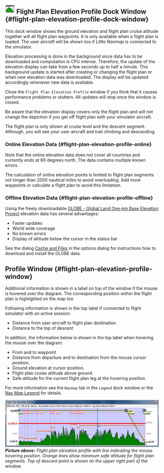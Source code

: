 ## ![Flight Plan Elevation Profile](../images/icons/profiledock.png "Flight Plan Elevation Profile") Flight Plan Elevation Profile Dock Window {#flight-plan-elevation-profile-dock-window}

This dock window shows the ground elevation and flight plan cruise altitude together will all flight plan waypoints. It is only available when a flight plan is loaded. The user aircraft will be shown too if _Little Navmap_ is connected to the simulator.

Elevation processing is done in the background since data has to be downloaded and computation is CPU intense. Therefore, the update of the elevation display can take from a few seconds up to half a minute. This background update is started after creating or changing the flight plan or when new elevation data was downloaded. The display will be updated accordingly whenever new data is available.

Close the `Flight Plan Elevation Profile` window if you think that it causes performance problems or stutters. All updates will stop once the window is closed.

Be aware that the elevation display covers only the flight plan and will not change the depiction if you get off flight plan with your simulator aircraft.

The flight plan is only shown at cruise level and the descent segment. Although, you will see your user aircraft and trail climbing and descending.

### Online Elevation Data {#flight-plan-elevation-profile-online}

Note that the online elevation data does not cover all countries and currently ends at 60 degrees north. The data contains multiple known errors.

The calculation of online elevation points is limited to flight plan segments not longer than 2000 nautical miles to avoid overloading.
Add more waypoints or calculate a flight plan to avoid this limitation.

### Offline Elevation Data {#flight-plan-elevation-profile-offline}

Using the freely downloadable [GLOBE - Global Land One-km Base Elevation Project](https://ngdc.noaa.gov/mgg/topo/globe.html) elevation data has several advantages:
* Faster updates
* World wide coverage
* No known errors
* Display of altitude below the cursor in the status bar

See the dialog [Cache and Files](OPTIONS.md#cache-elevation) in the options dialog for instructions how to download and install the GLOBE data.

## Profile Window {#flight-plan-elevation-profile-window}

Additional information is shown in a label on top of the window if the mouse is hovered over the diagram.
The corresponding position within the flight plan is highlighted on the map too.

Following information is shown in the top label if connected to flight simulator with an active session:

* Distance from user aircraft to flight plan destination
* Distance to the top of descent

In addition, the information below is shown in the top label when hovering the mouse over the diagram:

* From and to waypoint
* Distance from departure and to destination from the mouse cursor position.
* Ground elevation at cursor position.
* Flight plan cruise altitude above ground.
* Safe altitude for the current flight plan leg at the hovering position.

For more information see the `Navmap` tab in the `Legend` dock window or the
[Nav Map Legend](LEGEND.md#elevation-profile-legend) for details.

![Flight Plan Elevation Profile](../images/profile.jpg "Flight Plan Elevation Profile")
_**Picture above:** Flight plan elevation profile with line indicating the mouse hovering position. Orange lines show minimum safe altitude for flight plan segments. Top of descent point is shown on the upper right part of the window._

